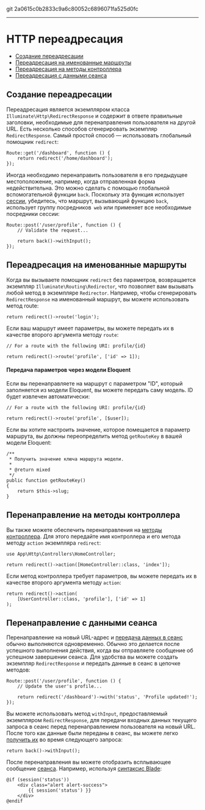 git 2a0615c0b2833c9a6c80052c6896071fa525d0fc

---

# HTTP переадресация

- [Создание переадресации](#creating-redirects)
- [Переадресация на именованные маршруты](#redirecting-named-routes)
- [Переадресация на методы контроллера](#redirecting-controller-actions)
- [Переадресация с данными сеанса](#redirecting-with-flashed-session-data)

<a name="creating-redirects"></a>
## Создание переадресации

Переадресация является экземпляром класса `Illuminate\Http\RedirectResponse` и содержит в ответе правильные заголовки, необходимые для перенаправления пользователя на другой URL. Есть несколько способов сгенерировать экземпляр `RedirectResponse`. Самый простой способ — использовать глобальный помощник `redirect`:

    Route::get('/dashboard', function () {
        return redirect('/home/dashboard');
    });

Иногда необходимо перенаправить пользователя в его предыдущее местоположение, например, когда отправленная форма недействительна. Это можно сделать с помощью глобальной вспомогательной функции `back`. Поскольку эта функция использует [сессии](/docs/{{version}}/session), убедитесь, что маршрут, вызывающий функцию `back`, использует группу посредников` web` или применяет все необходимые посредники сессии:

    Route::post('/user/profile', function () {
        // Validate the request...

        return back()->withInput();
    });

<a name="redirecting-named-routes"></a>
## Переадресация на именованные маршруты

Когда вы вызываете помощник `redirect` без параметров, возвращается экземпляр `Illuminate\Routing\Redirector`, что позволяет вам вызывать любой метод в экземпляре `Redirector`. Например, чтобы сгенерировать `RedirectResponse` на именованный маршрут, вы можете использовать метод route:

    return redirect()->route('login');

Если ваш маршрут имеет параметры, вы можете передать их в качестве второго аргумента методу `route`:

    // For a route with the following URI: profile/{id}

    return redirect()->route('profile', ['id' => 1]);

<a name="populating-parameters-via-eloquent-models"></a>
#### Передача параметров через модели Eloquent

Если вы перенаправляете на маршрут с параметром "ID", который заполняется из модели Eloquent, вы можете передать саму модель. ID будет извлечен автоматически:

    // For a route with the following URI: profile/{id}

    return redirect()->route('profile', [$user]);

Если вы хотите настроить значение, которое помещается в параметр маршрута, вы должны переопределить метод `getRouteKey` в вашей модели Eloquent:

    /**
     * Получить значение ключа маршрута модели.
     *
     * @return mixed
     */
    public function getRouteKey()
    {
        return $this->slug;
    }

<a name="redirecting-controller-actions"></a>
## Перенаправление на методы контроллера

Вы также можете обеспечить перенаправления на [методы контроллера](/docs/{{version}}/controllers). Для этого передайте имя контроллера и его метода методу `action` экземпляра `redirect`:

    use App\Http\Controllers\HomeController;

    return redirect()->action([HomeController::class, 'index']);

Если метод контроллера требует параметров, вы можете передать их в качестве второго аргумента методу `action`:

    return redirect()->action(
        [UserController::class, 'profile'], ['id' => 1]
    );

<a name="redirecting-with-flashed-session-data"></a>
## Перенаправление с данными сеанса

Перенаправление на новый URL-адрес и [передача данных в сеанс](/docs/{{version}}/session#flash-data) обычно выполняются одновременно. Обычно это делается после успешного выполнения действия, когда вы отправляете сообщение об успешном завершении сеанса. Для удобства вы можете создать экземпляр `RedirectResponse` и передать данные в сеанс в цепочке методов:

    Route::post('/user/profile', function () {
        // Update the user's profile...

        return redirect('/dashboard')->with('status', 'Profile updated!');
    });

Вы можете использовать метод `withInput`, предоставляемый экземпляром `RedirectResponse`, для передачи входных данных текущего запроса в сеанс перед перенаправлением пользователя на новый URL. После того как данные были переданы в сеанс, вы можете легко [получить их](/docs/{{version}}/requests#retrieving-old-input) во время следующего запроса:

    return back()->withInput();

После перенаправления вы можете отобразить всплывающее сообщение [сеанса](/docs/{{version}}/session). Например, используя [синтаксис Blade](/docs/{{version}}/blade):

    @if (session('status'))
        <div class="alert alert-success">
            {{ session('status') }}
        </div>
    @endif
